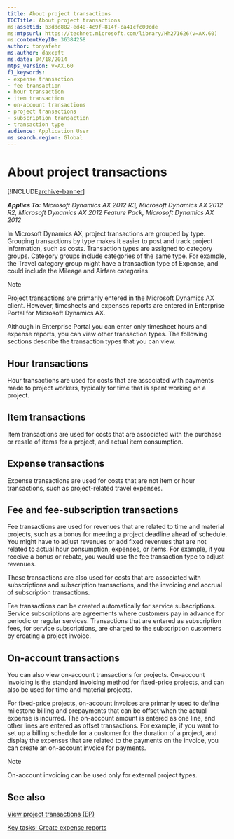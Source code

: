 ```yaml
---
title: About project transactions
TOCTitle: About project transactions
ms:assetid: b3ddd882-ed40-4c9f-814f-ca41cfc00cde
ms:mtpsurl: https://technet.microsoft.com/library/Hh271626(v=AX.60)
ms:contentKeyID: 36384258
author: tonyafehr
ms.author: daxcpft
ms.date: 04/18/2014
mtps_version: v=AX.60
f1_keywords:
- expense transaction
- fee transaction
- hour transaction
- item transaction
- on-account transactions
- project transactions
- subscription transaction
- transaction type
audience: Application User
ms.search.region: Global
---
```


# About project transactions 


[!INCLUDE[archive-banner](includes/archive-banner.md)]


_**Applies To:** Microsoft Dynamics AX 2012 R3, Microsoft Dynamics AX 2012 R2, Microsoft Dynamics AX 2012 Feature Pack, Microsoft Dynamics AX 2012_

In Microsoft Dynamics AX, project transactions are grouped by type. Grouping transactions by type makes it easier to post and track project information, such as costs. Transaction types are assigned to category groups. Category groups include categories of the same type. For example, the Travel category group might have a transaction type of Expense, and could include the Mileage and Airfare categories.


> [!NOTE]
> <P>Project transactions are primarily entered in the Microsoft Dynamics AX client. However, timesheets and expenses reports are entered in Enterprise Portal for Microsoft Dynamics AX.</P>



Although in Enterprise Portal you can enter only timesheet hours and expense reports, you can view other transaction types. The following sections describe the transaction types that you can view.

## Hour transactions

Hour transactions are used for costs that are associated with payments made to project workers, typically for time that is spent working on a project.

## Item transactions

Item transactions are used for costs that are associated with the purchase or resale of items for a project, and actual item consumption.

## Expense transactions

Expense transactions are used for costs that are not item or hour transactions, such as project-related travel expenses.

## Fee and fee-subscription transactions

Fee transactions are used for revenues that are related to time and material projects, such as a bonus for meeting a project deadline ahead of schedule. You might have to adjust revenues or add fixed revenues that are not related to actual hour consumption, expenses, or items. For example, if you receive a bonus or rebate, you would use the fee transaction type to adjust revenues.

These transactions are also used for costs that are associated with subscriptions and subscription transactions, and the invoicing and accrual of subscription transactions.

Fee transactions can be created automatically for service subscriptions. Service subscriptions are agreements where customers pay in advance for periodic or regular services. Transactions that are entered as subscription fees, for service subscriptions, are charged to the subscription customers by creating a project invoice.

## On-account transactions

You can also view on-account transactions for projects. On-account invoicing is the standard invoicing method for fixed-price projects, and can also be used for time and material projects.

For fixed-price projects, on-account invoices are primarily used to define milestone billing and prepayments that can be offset when the actual expense is incurred. The on-account amount is entered as one line, and other lines are entered as offset transactions. For example, if you want to set up a billing schedule for a customer for the duration of a project, and display the expenses that are related to the payments on the invoice, you can create an on-account invoice for payments.


> [!NOTE]
> <P>On-account invoicing can be used only for external project types.</P>



## See also

[View project transactions (EP)](view-project-transactions-ep.md)

[Key tasks: Create expense reports](key-tasks-create-expense-reports.md)

  


